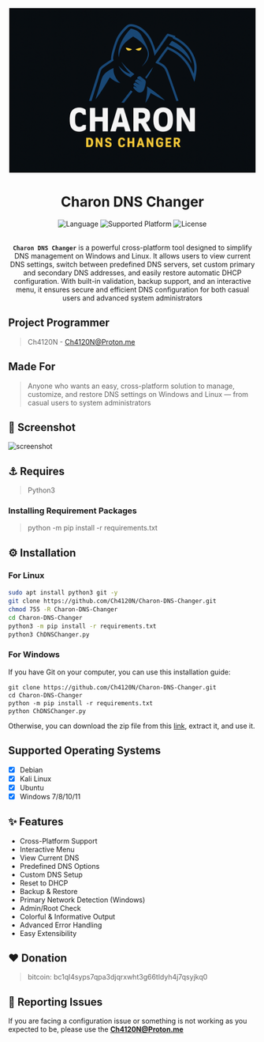 <head>
  <meta name="google-site-verification" content="l4gzIHopgDDt57xRYeRvJZ5DYgg4lLb-qPciUxhNxkY" />
</head>

<div align="center">
  <img src="./images/Logo.png" alt="ChDNSChanger Logo " width="500">
  <h1>Charon DNS Changer</h1>
  <img alt="Language" src="https://img.shields.io/badge/Language-Python%203.9-blue?style=for-the-badge">
  <img alt="Supported Platform" src="https://img.shields.io/badge/Platform-All_Platform-red?style=for-the-badge">
  <img alt="License" src="https://img.shields.io/badge/Licence-GNU-orange?style=for-the-badge">
  <br>
  <br>
  <p><code><strong>Charon DNS Changer</strong></code> is a powerful cross-platform tool designed to simplify DNS management on Windows and Linux. It allows users to view current DNS settings, switch between predefined DNS servers, set custom primary and secondary DNS addresses, and easily restore automatic DHCP configuration. With built-in validation, backup support, and an interactive menu, it ensures secure and efficient DNS configuration for both casual users and advanced system administrators</p>
</div>


## Project Programmer

> Ch4120N - Ch4120N@Proton.me

## Made For

> Anyone who wants an easy, cross-platform solution to manage, customize, and restore DNS settings on Windows and Linux — from casual users to system administrators

## 👀 Screenshot

<img src="./images/screenshot.png" alt="screenshot">

## ⚓ Requires

> Python3

### Installing Requirement Packages

> python -m pip install -r requirements.txt

## ⚙️ Installation

### For Linux

```bash
sudo apt install python3 git -y
git clone https://github.com/Ch4120N/Charon-DNS-Changer.git
chmod 755 -R Charon-DNS-Changer
cd Charon-DNS-Changer
python3 -m pip install -r requirements.txt
python3 ChDNSChanger.py
```

### For Windows

If you have Git on your computer, you can use this installation guide:

```batch
git clone https://github.com/Ch4120N/Charon-DNS-Changer.git
cd Charon-DNS-Changer
python -m pip install -r requirements.txt
python ChDNSChanger.py
```

Otherwise, you can download the zip file from this [link](https://github.com/Ch4120N/Charon-DNS-Changer/releases), extract it, and use it.

## Supported Operating Systems

- [x] Debian
- [x] Kali Linux
- [x] Ubuntu
- [x] Windows 7/8/10/11

## ✨ Features

- Cross-Platform Support
- Interactive Menu
- View Current DNS
- Predefined DNS Options
- Custom DNS Setup
- Reset to DHCP
- Backup & Restore
- Primary Network Detection (Windows)
- Admin/Root Check
- Colorful & Informative Output
- Advanced Error Handling
- Easy Extensibility

## ❤️ Donation

> bitcoin: bc1ql4syps7qpa3djqrxwht3g66tldyh4j7qsyjkq0

## 🚨 Reporting Issues

If you are facing a configuration issue or something is not working as you expected to be, please use the **Ch4120N@Proton.me**
